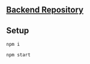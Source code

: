 ## [Backend Repository](https://github.com/cyberllama/CrashDashboardBackend/tree/main)

## Setup

`npm i`

`npm start`
